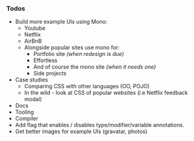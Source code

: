 ### Todos

- Build more example UIs using Mono:
    - Youtube
    - Netflix
    - AirBnB
    - Alongside popular sites use mono for:
        - Portfolio site *(when redesign is due)*
        - Effortless
        - And of course the mono site *(when it needs one)*
        - Side projects
- Case studies
    - Comparing CSS with other languages (OO, POJO)
    - In the wild - look at CSS of popular websites (i.e Netflix feedback modal)
- Docs
- Tooling
- Compiler
- Add flag that enables / disables type/modifier/variable annotations.
- Get better images for example UIs (gravatar, photos)